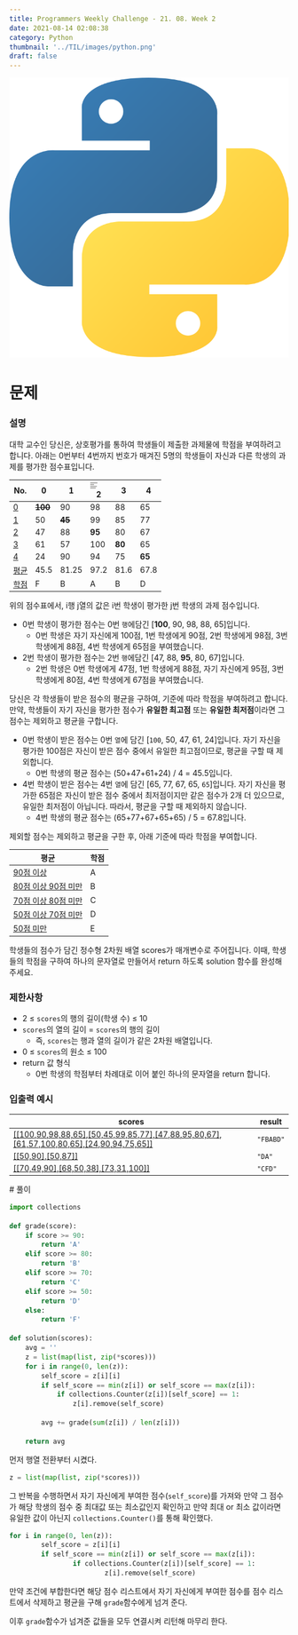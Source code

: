 ```yaml
---
title: Programmers Weekly Challenge - 21. 08. Week 2
date: 2021-08-14 02:08:38
category: Python
thumbnail: '../TIL/images/python.png'
draft: false
---
```


![](../TIL/images/python.png)

# 문제

### **설명**

대학 교수인 당신은, 상호평가를 통하여 학생들이 제출한 과제물에 학점을 부여하려고 합니다. 아래는 0번부터 4번까지 번호가 매겨진 5명의 학생들이 자신과 다른 학생의 과제를 평가한 점수표입니다.
<div class="page-body"><table class="collection-content"><thead><tr><th>No.</th><th>0</th><th>1</th><th><span class="icon property-icon"><svg viewBox="0 0 14 14" style="width:14px;height:14px;display:block;fill:rgba(55, 53, 47, 0.4);flex-shrink:0;-webkit-backface-visibility:hidden" class="typesText"><path d="M7,4.56818 C7,4.29204 6.77614,4.06818 6.5,4.06818 L0.5,4.06818 C0.223858,4.06818 0,4.29204 0,4.56818 L0,5.61364 C0,5.88978 0.223858,6.11364 0.5,6.11364 L6.5,6.11364 C6.77614,6.11364 7,5.88978 7,5.61364 L7,4.56818 Z M0.5,1 C0.223858,1 0,1.223858 0,1.5 L0,2.54545 C0,2.8216 0.223858,3.04545 0.5,3.04545 L12.5,3.04545 C12.7761,3.04545 13,2.8216 13,2.54545 L13,1.5 C13,1.223858 12.7761,1 12.5,1 L0.5,1 Z M0,8.68182 C0,8.95796 0.223858,9.18182 0.5,9.18182 L11.5,9.18182 C11.7761,9.18182 12,8.95796 12,8.68182 L12,7.63636 C12,7.36022 11.7761,7.13636 11.5,7.13636 L0.5,7.13636 C0.223858,7.13636 0,7.36022 0,7.63636 L0,8.68182 Z M0,11.75 C0,12.0261 0.223858,12.25 0.5,12.25 L9.5,12.25 C9.77614,12.25 10,12.0261 10,11.75 L10,10.70455 C10,10.4284 9.77614,10.20455 9.5,10.20455 L0.5,10.20455 C0.223858,10.20455 0,10.4284 0,10.70455 L0,11.75 Z"></path></svg></span>2</th><th>3</th><th>4</th></tr></thead><tbody><tr id="fd328b50-14ae-4d8b-804e-2995a8201936"><td class="cell-title"><a href="https://www.notion.so/0-fd328b5014ae4d8b804e2995a8201936">0</a></td><td class="cell-rqwu"><del><strong>100</strong></del></td><td class="cell-Qg:<">90</td><td class="cell-l<YY">98</td><td class="cell-nQmi">88</td><td class="cell-IHBv">65</td></tr><tr id="8e5edaa6-0a8b-4a5e-b1a5-07e71b99a2b9"><td class="cell-title"><a href="https://www.notion.so/1-8e5edaa60a8b4a5eb1a507e71b99a2b9">1</a></td><td class="cell-rqwu">50</td><td class="cell-Qg:<"><del><strong>45</strong></del></td><td class="cell-l<YY">99</td><td class="cell-nQmi">85</td><td class="cell-IHBv">77</td></tr><tr id="416239b2-7344-4a2c-b39b-a87e9db765a1"><td class="cell-title"><a href="https://www.notion.so/2-416239b273444a2cb39ba87e9db765a1">2</a></td><td class="cell-rqwu">47</td><td class="cell-Qg:<">88</td><td class="cell-l<YY"><strong>95</strong></td><td class="cell-nQmi">80</td><td class="cell-IHBv">67</td></tr><tr id="ae715a5f-7b25-411d-a0ce-74e81305f8f6"><td class="cell-title"><a href="https://www.notion.so/3-ae715a5f7b25411da0ce74e81305f8f6">3</a></td><td class="cell-rqwu">61</td><td class="cell-Qg:<">57</td><td class="cell-l<YY">100</td><td class="cell-nQmi"><strong>80</strong></td><td class="cell-IHBv">65</td></tr><tr id="c0761981-cfa2-4f14-9c64-664377679320"><td class="cell-title"><a href="https://www.notion.so/4-c0761981cfa24f149c64664377679320">4</a></td><td class="cell-rqwu">24</td><td class="cell-Qg:<">90</td><td class="cell-l<YY">94</td><td class="cell-nQmi">75</td><td class="cell-IHBv"><strong>65</strong></td></tr><tr id="1f8f1833-70d3-42f9-afc9-a74fc09c3124"><td class="cell-title"><a href="https://www.notion.so/1f8f183370d342f9afc9a74fc09c3124">평균</a></td><td class="cell-rqwu">45.5</td><td class="cell-Qg:<">81.25</td><td class="cell-l<YY">97.2</td><td class="cell-nQmi">81.6</td><td class="cell-IHBv">67.8</td></tr><tr id="c319c5e2-613c-495b-ba7b-b06a88714c91"><td class="cell-title"><a href="https://www.notion.so/c319c5e2613c495bba7bb06a88714c91">학점</a></td><td class="cell-rqwu">F</td><td class="cell-Qg:<">B</td><td class="cell-l<YY">A</td><td class="cell-nQmi">B</td><td class="cell-IHBv">D</td></tr></tbody></table></div>
위의 점수표에서, i행 j열의 값은 i번 학생이 평가한 j번 학생의 과제 점수입니다.

- 0번 학생이 평가한 점수는 0번 `행`에담긴 [**100**, 90, 98, 88, 65]입니다.
    - 0번 학생은 자기 자신에게 100점, 1번 학생에게 90점, 2번 학생에게 98점, 3번 학생에게 88점, 4번 학생에게 65점을 부여했습니다.
- 2번 학생이 평가한 점수는 2번 `행`에담긴 [47, 88, **95**, 80, 67]입니다.
    - 2번 학생은 0번 학생에게 47점, 1번 학생에게 88점, 자기 자신에게 95점, 3번 학생에게 80점, 4번 학생에게 67점을 부여했습니다.

당신은 각 학생들이 받은 점수의 평균을 구하여, 기준에 따라 학점을 부여하려고 합니다.만약, 학생들이 자기 자신을 평가한 점수가 **유일한 최고점** 또는 **유일한 최저점**이라면 그 점수는 제외하고 평균을 구합니다.

- 0번 학생이 받은 점수는 0번 `열`에 담긴 [`100`, 50, 47, 61, 24]입니다. 자기 자신을 평가한 100점은 자신이 받은 점수 중에서 유일한 최고점이므로, 평균을 구할 때 제외합니다.
    - 0번 학생의 평균 점수는 (50+47+61+24) / 4 = 45.5입니다.
- 4번 학생이 받은 점수는 4번 `열`에 담긴 [65, 77, 67, 65, `65`]입니다. 자기 자신을 평가한 65점은 자신이 받은 점수 중에서 최저점이지만 같은 점수가 2개 더 있으므로, 유일한 최저점이 아닙니다. 따라서, 평균을 구할 때 제외하지 않습니다.
    - 4번 학생의 평균 점수는 (65+77+67+65+65) / 5 = 67.8입니다.

제외할 점수는 제외하고 평균을 구한 후, 아래 기준에 따라 학점을 부여합니다.
<div class="page-body"><table class="collection-content"><thead><tr><th>평균</th><th>학점</th></tr></thead><tbody><tr id="9c091d37-f81b-4271-a0a0-32cbd4fa98ba"><td class="cell-title"><a href="https://www.notion.so/90-9c091d37f81b4271a0a032cbd4fa98ba">90점 이상</a></td><td class="cell-~g_;">A</td></tr><tr id="9f88c259-3652-4bd0-9083-afe3433b0c35"><td class="cell-title"><a href="https://www.notion.so/80-90-9f88c25936524bd09083afe3433b0c35">80점 이상 90점 미만</a></td><td class="cell-~g_;">B</td></tr><tr id="0b420f50-31ab-494c-a784-6d1423c5a819"><td class="cell-title"><a href="https://www.notion.so/70-80-0b420f5031ab494ca7846d1423c5a819">70점 이상 80점 미만</a></td><td class="cell-~g_;">C</td></tr><tr id="159fd8b3-d147-49e2-8265-26816ee0ca47"><td class="cell-title"><a href="https://www.notion.so/50-70-159fd8b3d14749e2826526816ee0ca47">50점 이상 70점 미만</a></td><td class="cell-~g_;">D</td></tr><tr id="78b39c47-319c-4def-ac83-77a8a25ebdb3"><td class="cell-title"><a href="https://www.notion.so/50-78b39c47319c4defac8377a8a25ebdb3">50점 미만</a></td><td class="cell-~g_;">E</td></tr></tbody></table></div>
학생들의 점수가 담긴 정수형 2차원 배열 scores가 매개변수로 주어집니다. 이때, 학생들의 학점을 구하여 하나의 문자열로 만들어서 return 하도록 solution 함수를 완성해주세요.

### 제한사항

- 2 ≤ `scores`의 행의 길이(학생 수) ≤ 10
- `scores`의 열의 길이 = `scores`의 행의 길이
    - 즉, `scores`는 행과 열의 길이가 같은 2차원 배열입니다.
- 0 ≤ `scores`의 원소 ≤ 100
- return 값 형식
    - 0번 학생의 학점부터 차례대로 이어 붙인 하나의 문자열을 return 합니다.

### 입출력 예시
<div class="page-body"><table class="collection-content"><thead><tr><th>scores</th><th>result</th></tr></thead><tbody><tr id="7ef23a2c-1805-4db9-ae67-188726b3049e"><td class="cell-title"><a href="https://www.notion.so/100-90-98-88-65-50-45-99-85-77-47-88-95-80-67-61-57-100-80-65-24-90-94-75-65-7ef23a2c18054db9ae67188726b3049e">[[100,90,98,88,65],[50,45,99,85,77],[47,88,95,80,67],[61,57,100,80,65],[24,90,94,75,65]]</a></td><td class="cell-M\rN"><code>"FBABD"</code></td></tr><tr id="929e66e6-8e97-4f60-ae57-dbb09e008752"><td class="cell-title"><a href="https://www.notion.so/50-90-50-87-929e66e68e974f60ae57dbb09e008752">[[50,90],[50,87]]</a></td><td class="cell-M\rN"><code>"DA"</code></td></tr><tr id="a58d7d35-f1b7-46e4-bac8-e3c6fc8eeb57"><td class="cell-title"><a href="https://www.notion.so/70-49-90-68-50-38-73-31-100-a58d7d35f1b746e4bac8e3c6fc8eeb57">[[70,49,90],[68,50,38],[73,31,100]]</a></td><td class="cell-M\rN"><code>"CFD"</code></td></tr></tbody></table></div>
# 풀이

```python
import collections

def grade(score):
    if score >= 90:
        return 'A'
    elif score >= 80:
        return 'B'
    elif score >= 70:
        return 'C'
    elif score >= 50:
        return 'D'
    else:
        return 'F'

def solution(scores):
    avg = ''
    z = list(map(list, zip(*scores)))
    for i in range(0, len(z)):
        self_score = z[i][i]
        if self_score == min(z[i]) or self_score == max(z[i]):
            if collections.Counter(z[i])[self_score] == 1:
                z[i].remove(self_score)

        avg += grade(sum(z[i]) / len(z[i]))

    return avg
```

먼저 행열 전환부터 시켰다.

```python
z = list(map(list, zip(*scores)))
```

그 반복을 수행하면서 자기 자신에게 부여한 점수(`self_score`)를 가져와 만약 그 점수가 해당 학생의 점수 중 최대값 또는 최소값인지 확인하고 만약 최대 or 최소 값이라면 유일한 값이 아닌지 `collections.Counter()`를 통해 확인했다.

```python
for i in range(0, len(z)):
		self_score = z[i][i]
		if self_score == min(z[i]) or self_score == max(z[i]):
				if collections.Counter(z[i])[self_score] == 1:
						z[i].remove(self_score)
```

만약 조건에 부합한다면 해당 점수 리스트에서 자기 자신에게 부여한 점수를 점수 리스트에서 삭제하고 평균을 구해 `grade`함수에게 넘겨 준다.

이후 `grade`함수가 넘겨준 값들을 모두 연결시켜 리턴해 마무리 한다.
